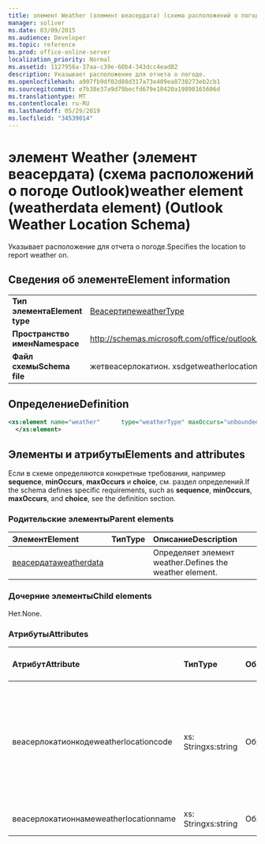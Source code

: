 ```yaml
---
title: элемент Weather (элемент веасердата) (схема расположений о погоде Outlook)
manager: soliver
ms.date: 03/09/2015
ms.audience: Developer
ms.topic: reference
ms.prod: office-online-server
localization_priority: Normal
ms.assetid: 1127956a-37aa-c39e-60b4-343dcc4ead82
description: Указывает расположение для отчета о погоде.
ms.openlocfilehash: a907fb9df02d88d317a73e409ea8738273eb2cb1
ms.sourcegitcommit: e7b38e37a9d79becfd679e10420a19890165606d
ms.translationtype: MT
ms.contentlocale: ru-RU
ms.lasthandoff: 05/29/2019
ms.locfileid: "34539014"
---
```

# <a name="weather-element-weatherdata-element-outlook-weather-location-schema"></a><span data-ttu-id="bbe78-103">элемент Weather (элемент веасердата) (схема расположений о погоде Outlook)</span><span class="sxs-lookup"><span data-stu-id="bbe78-103">weather element (weatherdata element) (Outlook Weather Location Schema)</span></span>

<span data-ttu-id="bbe78-104">Указывает расположение для отчета о погоде.</span><span class="sxs-lookup"><span data-stu-id="bbe78-104">Specifies the location to report weather on.</span></span>
  
## <a name="element-information"></a><span data-ttu-id="bbe78-105">Сведения об элементе</span><span class="sxs-lookup"><span data-stu-id="bbe78-105">Element information</span></span>

|||
|:-----|:-----|
|<span data-ttu-id="bbe78-106">**Тип элемента**</span><span class="sxs-lookup"><span data-stu-id="bbe78-106">**Element type**</span></span> <br/> |[<span data-ttu-id="bbe78-107">Веасертипе</span><span class="sxs-lookup"><span data-stu-id="bbe78-107">weatherType</span></span>](weathertype-complextype-outlook-weather-location-schema.md) <br/> |
|<span data-ttu-id="bbe78-108">**Пространство имен**</span><span class="sxs-lookup"><span data-stu-id="bbe78-108">**Namespace**</span></span> <br/> |http://schemas.microsoft.com/office/outlook/15/getweatherlocation.xsd  <br/> |
|<span data-ttu-id="bbe78-109">**Файл схемы**</span><span class="sxs-lookup"><span data-stu-id="bbe78-109">**Schema file**</span></span> <br/> |<span data-ttu-id="bbe78-110">жетвеасерлокатион. xsd</span><span class="sxs-lookup"><span data-stu-id="bbe78-110">getweatherlocation.xsd</span></span>  <br/> |
   
## <a name="definition"></a><span data-ttu-id="bbe78-111">Определение</span><span class="sxs-lookup"><span data-stu-id="bbe78-111">Definition</span></span>

```XML
<xs:element name="weather"      type="weatherType" maxOccurs="unbounded"    >
  </xs:element>  

```

## <a name="elements-and-attributes"></a><span data-ttu-id="bbe78-112">Элементы и атрибуты</span><span class="sxs-lookup"><span data-stu-id="bbe78-112">Elements and attributes</span></span>

<span data-ttu-id="bbe78-113">Если в схеме определяются конкретные требования, например **sequence**, **minOccurs**, **maxOccurs** и **choice**, см. раздел определений.</span><span class="sxs-lookup"><span data-stu-id="bbe78-113">If the schema defines specific requirements, such as **sequence**, **minOccurs**, **maxOccurs**, and **choice**, see the definition section.</span></span> 
  
### <a name="parent-elements"></a><span data-ttu-id="bbe78-114">Родительские элементы</span><span class="sxs-lookup"><span data-stu-id="bbe78-114">Parent elements</span></span>

|<span data-ttu-id="bbe78-115">**Элемент**</span><span class="sxs-lookup"><span data-stu-id="bbe78-115">**Element**</span></span>|<span data-ttu-id="bbe78-116">**Тип**</span><span class="sxs-lookup"><span data-stu-id="bbe78-116">**Type**</span></span>|<span data-ttu-id="bbe78-117">**Описание**</span><span class="sxs-lookup"><span data-stu-id="bbe78-117">**Description**</span></span>|
|:-----|:-----|:-----|
|[<span data-ttu-id="bbe78-118">веасердата</span><span class="sxs-lookup"><span data-stu-id="bbe78-118">weatherdata</span></span>](weatherdata-element-outlook-weather-location-schema.md) <br/> ||<span data-ttu-id="bbe78-119">Определяет элемент weather.</span><span class="sxs-lookup"><span data-stu-id="bbe78-119">Defines the weather element.</span></span>  <br/> |
   
### <a name="child-elements"></a><span data-ttu-id="bbe78-120">Дочерние элементы</span><span class="sxs-lookup"><span data-stu-id="bbe78-120">Child elements</span></span>

<span data-ttu-id="bbe78-121">Нет.</span><span class="sxs-lookup"><span data-stu-id="bbe78-121">None.</span></span>
  
### <a name="attributes"></a><span data-ttu-id="bbe78-122">Атрибуты</span><span class="sxs-lookup"><span data-stu-id="bbe78-122">Attributes</span></span>

|<span data-ttu-id="bbe78-123">**Атрибут**</span><span class="sxs-lookup"><span data-stu-id="bbe78-123">**Attribute**</span></span>|<span data-ttu-id="bbe78-124">**Тип**</span><span class="sxs-lookup"><span data-stu-id="bbe78-124">**Type**</span></span>|<span data-ttu-id="bbe78-125">**Обязательный**</span><span class="sxs-lookup"><span data-stu-id="bbe78-125">**Required**</span></span>|<span data-ttu-id="bbe78-126">**Описание**</span><span class="sxs-lookup"><span data-stu-id="bbe78-126">**Description**</span></span>|<span data-ttu-id="bbe78-127">**Возможные значения**</span><span class="sxs-lookup"><span data-stu-id="bbe78-127">**Possible values**</span></span>|
|:-----|:-----|:-----|:-----|:-----|
|<span data-ttu-id="bbe78-128">веасерлокатионкоде</span><span class="sxs-lookup"><span data-stu-id="bbe78-128">weatherlocationcode</span></span>  <br/> |<span data-ttu-id="bbe78-129">xs: String</span><span class="sxs-lookup"><span data-stu-id="bbe78-129">xs:string</span></span>  <br/> |<span data-ttu-id="bbe78-130">Обязательный</span><span class="sxs-lookup"><span data-stu-id="bbe78-130">required</span></span>  <br/> |<span data-ttu-id="bbe78-131">Указывает код, связанный с расположением, для различения нескольких расположений с одинаковыми именами.</span><span class="sxs-lookup"><span data-stu-id="bbe78-131">Specifies a code that is associated with the location to distinguish multiple locations with the same name.</span></span>  <br/> |<span data-ttu-id="bbe78-132">Значение типа xs: String.</span><span class="sxs-lookup"><span data-stu-id="bbe78-132">A value of the type xs:string</span></span>  <br/> |
|<span data-ttu-id="bbe78-133">веасерлокатионнаме</span><span class="sxs-lookup"><span data-stu-id="bbe78-133">weatherlocationname</span></span>  <br/> |<span data-ttu-id="bbe78-134">xs: String</span><span class="sxs-lookup"><span data-stu-id="bbe78-134">xs:string</span></span>  <br/> |<span data-ttu-id="bbe78-135">Обязательный</span><span class="sxs-lookup"><span data-stu-id="bbe78-135">required</span></span>  <br/> |<span data-ttu-id="bbe78-136">Задает имя расположения.</span><span class="sxs-lookup"><span data-stu-id="bbe78-136">Specifies the name of the location.</span></span>  <br/> |<span data-ttu-id="bbe78-137">Значение типа xs: String.</span><span class="sxs-lookup"><span data-stu-id="bbe78-137">A value of the type xs:string</span></span>  <br/> |
   


